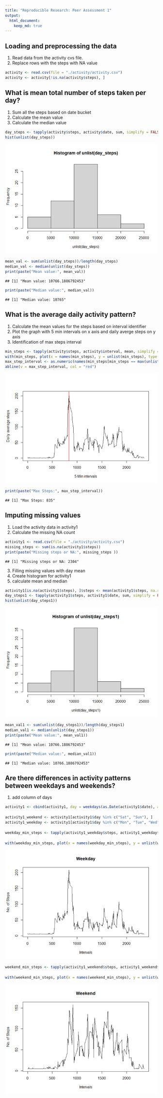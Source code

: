 ```yaml
---
title: "Reproducible Research: Peer Assessment 1"
output: 
  html_document:
    keep_md: true
---
```



## Loading and preprocessing the data
1. Read data from the activity cvs file. 
2. Replace rows with the steps with NA value 


```r
activity <- read.csv(file = "./activity/activity.csv")
activity <- activity[!is.na(activity$steps), ]
```


## What is mean total number of steps taken per day?
1. Sum all the steps based on date bucket
2. Calculate the mean value
3. Calculate the median value


```r
day_steps <- tapply(activity$steps, activity$date, sum, simplify = FALSE)
hist(unlist(day_steps))
```

![](PA1_template_files/figure-html/daysteps-1.png)<!-- -->

```r
mean_val <- sum(unlist(day_steps))/length(day_steps)
median_val <- median(unlist(day_steps))
print(paste("Mean value:", mean_val))
```

```
## [1] "Mean value: 10766.1886792453"
```

```r
print(paste("Median value:", median_val))
```

```
## [1] "Median value: 10765"
```


## What is the average daily activity pattern?
1. Calculate the mean values for the steps based on interval identifier
2. Plot the graph with 5 min intervals on x axis and daily averge steps on y axis
3. Identification of max steps interval   


```r
min_steps <- tapply(activity$steps, activity$interval, mean, simplify = FALSE)
with(min_steps, plot(x = names(min_steps), y = unlist(min_steps), type = 'l', xlab = "5 Min intervals", ylab = "Daily average steps"))
max_step_interval <- as.numeric(names(min_steps[min_steps == max(unlist(min_steps))]))
abline(v = max_step_interval, col = "red")
```

![](PA1_template_files/figure-html/5minsteps-1.png)<!-- -->

```r
print(paste("Max Steps:", max_step_interval))
```

```
## [1] "Max Steps: 835"
```


## Imputing missing values
1. Load the activity data in activity1
2. Calculate the missing NA count

```r
activity1 <- read.csv(file = "./activity/activity.csv")
missing_steps <- sum(is.na(activity1$steps))
print(paste("Missing steps or NA:", missing_steps ))
```

```
## [1] "Missing steps or NA: 2304"
```


3. Filling missing values with day mean
4. Create histogram for activity1
5. calculate mean and median

```r
activity1[is.na(activity1$steps), ]$steps <- mean(activity1$steps, na.rm = TRUE)
day_steps1 <- tapply(activity1$steps, activity1$date, sum, simplify = FALSE)
hist(unlist(day_steps1))
```

![](PA1_template_files/figure-html/impute1-1.png)<!-- -->

```r
mean_val1 <- sum(unlist(day_steps1))/length(day_steps1)
median_val1 <- median(unlist(day_steps1))
print(paste("Mean value:", mean_val1))
```

```
## [1] "Mean value: 10766.1886792453"
```

```r
print(paste("Median value:", median_val1))
```

```
## [1] "Median value: 10766.1886792453"
```


## Are there differences in activity patterns between weekdays and weekends?

1. add column of days

```r
activity1 <- cbind(activity1, day = weekdays(as.Date(activity1$date), abbreviate = TRUE))

activity1_weekend <- activity1[activity1$day %in% c("Sat", "Sun"), ]
activity1_weekday <- activity1[activity1$day %in% c("Mon", "Tue", "Wed", "Thu", "Fri"), ]

weekday_min_steps <- tapply(activity1_weekday$steps, activity1_weekday$interval, mean, simplify = FALSE)

with(weekday_min_steps, plot(x = names(weekday_min_steps), y = unlist(weekday_min_steps), type = 'l', xlab = "Intervals", ylab = "No. of Steps", main = "Weekday"))
```

![](PA1_template_files/figure-html/days-1.png)<!-- -->

```r
weekend_min_steps <- tapply(activity1_weekend$steps, activity1_weekend$interval, mean, simplify = FALSE)

with(weekend_min_steps, plot(x = names(weekend_min_steps), y = unlist(weekend_min_steps), type = 'l', xlab = "Intervals", ylab = "No. of Steps", main = "Weekend"))
```

![](PA1_template_files/figure-html/days-2.png)<!-- -->
